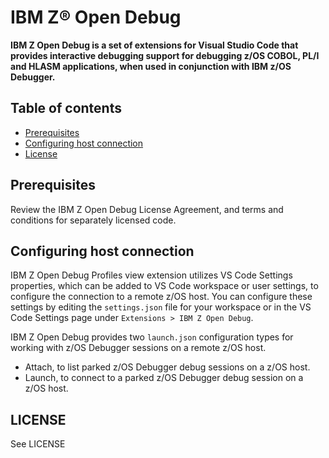 # IBM Z® Open Debug

**IBM Z Open Debug is a set of extensions for Visual Studio Code that provides interactive debugging support for debugging z/OS COBOL, PL/I and HLASM applications, when used in conjunction with IBM z/OS Debugger.**


## Table of contents

- [Prerequisites](#prerequisites)
- [Configuring host connection](#configuring-host-connection)
- [License](#license)



## Prerequisites

Review the IBM Z Open Debug License Agreement, and terms and conditions for separately licensed code.


## Configuring host connection

IBM Z Open Debug Profiles view extension utilizes VS Code Settings properties, which can be added to VS Code workspace or user settings, to configure the connection to a remote z/OS host. You can configure these settings by editing the `settings.json` file for your workspace or in the VS Code Settings page under `Extensions > IBM Z Open Debug`.


IBM Z Open Debug provides two `launch.json` configuration types for working with z/OS Debugger sessions on a remote z/OS host.

* Attach, to list parked z/OS Debugger debug sessions on a z/OS host.
* Launch, to connect to a parked z/OS Debugger debug session on a z/OS host.


## LICENSE

See LICENSE
